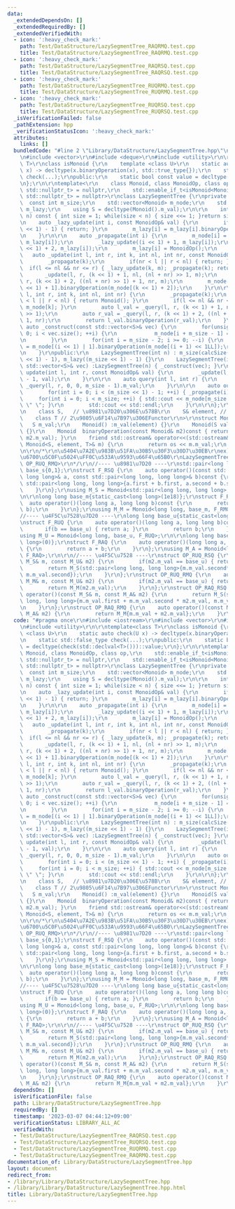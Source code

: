 ```yaml
---
data:
  _extendedDependsOn: []
  _extendedRequiredBy: []
  _extendedVerifiedWith:
  - icon: ':heavy_check_mark:'
    path: Test/DataStructure/LazySegmentTree_RAQRMQ.test.cpp
    title: Test/DataStructure/LazySegmentTree_RAQRMQ.test.cpp
  - icon: ':heavy_check_mark:'
    path: Test/DataStructure/LazySegmentTree_RAQRSQ.test.cpp
    title: Test/DataStructure/LazySegmentTree_RAQRSQ.test.cpp
  - icon: ':heavy_check_mark:'
    path: Test/DataStructure/LazySegmentTree_RUQRMQ.test.cpp
    title: Test/DataStructure/LazySegmentTree_RUQRMQ.test.cpp
  - icon: ':heavy_check_mark:'
    path: Test/DataStructure/LazySegmentTree_RUQRSQ.test.cpp
    title: Test/DataStructure/LazySegmentTree_RUQRSQ.test.cpp
  _isVerificationFailed: false
  _pathExtension: hpp
  _verificationStatusIcon: ':heavy_check_mark:'
  attributes:
    links: []
  bundledCode: "#line 2 \"Library/DataStructure/LazySegmentTree.hpp\"\n#include <iostream>\r\
    \n#include <vector>\r\n#include <deque>\r\n#include <utility>\r\n\r\ntemplate<class\
    \ T>\r\nclass isMonoid {\r\n    template <class U>\r\n    static auto check(U\
    \ x) -> decltype(x.binaryOperation(x), std::true_type{});\r\n    static std::false_type\
    \ check(...);\r\npublic:\r\n    static bool const value = decltype(check(std::declval<T>()))::value;\r\
    \n};\r\n\r\ntemplate<\r\n    class Monoid, class MonoidOp, class op,\r\n    std::enable_if_t<isMonoid<Monoid>::value,\
    \ std::nullptr_t> = nullptr,\r\n    std::enable_if_t<isMonoid<MonoidOp>::value,\
    \ std::nullptr_t> = nullptr>\r\nclass LazySegmentTree {\r\nprivate:\r\n\r\n  \
    \  const int m_size;\r\n    std::vector<Monoid> m_node;\r\n    std::vector<MonoidOp>\
    \ m_lazy;\r\n    using S = decltype(Monoid().m_val);\r\n\r\n    int calcSize(int\
    \ n) const { int size = 1; while(size < n) { size <<= 1; }return size; }\r\n\r\
    \n    auto _lazy_update(int i, const MonoidOp& val) {\r\n        if(i >= (m_size\
    \ << 1) - 1) { return; }\r\n        m_lazy[i] = m_lazy[i].binaryOperation(val);\r\
    \n    }\r\n\r\n    auto _propagate(int i) {\r\n        m_node[i] = op()(m_node[i],\
    \ m_lazy[i]);\r\n        _lazy_update((i << 1) + 1, m_lazy[i]);\r\n        _lazy_update((i\
    \ << 1) + 2, m_lazy[i]);\r\n        m_lazy[i] = MonoidOp();\r\n    }\r\n\r\n \
    \   auto _update(int l, int r, int k, int nl, int nr, const MonoidOp& m) {\r\n\
    \        _propagate(k);\r\n        if(nr < l || r < nl) { return; }\r\n      \
    \  if(l <= nl && nr <= r) { _lazy_update(k, m); _propagate(k); return; }\r\n \
    \       _update(l, r, (k << 1) + 1, nl, (nl + nr) >> 1, m);\r\n        _update(l,\
    \ r, (k << 1) + 2, ((nl + nr) >> 1) + 1, nr, m);\r\n        m_node[k] = m_node[(k\
    \ << 1) + 1].binaryOperation(m_node[(k << 1) + 2]);\r\n    }\r\n\r\n    auto _query(int\
    \ l, int r, int k, int nl, int nr) {\r\n        _propagate(k);\r\n        if(nr\
    \ < l || r < nl) { return Monoid(); }\r\n        if(l <= nl && nr <= r) { return\
    \ m_node[k]; }\r\n        auto l_val = _query(l, r, (k << 1) + 1, nl, (nl + nr)\
    \ >> 1);\r\n        auto r_val = _query(l, r, (k << 1) + 2, ((nl + nr) >> 1) +\
    \ 1, nr);\r\n        return l_val.binaryOperation(r_val);\r\n    }\r\n\r\n   \
    \ auto _construct(const std::vector<S>& vec) {\r\n        for(unsigned int i =\
    \ 0; i < vec.size(); ++i) {\r\n            m_node[i + m_size - 1] = Monoid(vec[i]);\r\
    \n        }\r\n        for(int i = m_size - 2; i >= 0; --i) {\r\n            m_node[i]\
    \ = m_node[(i << 1) | 1].binaryOperation(m_node[(i + 1) << 1LL]);\r\n        }\r\
    \n    }\r\npublic:\r\n    LazySegmentTree(int n) : m_size(calcSize(n)), m_node((m_size\
    \ << 1) - 1), m_lazy((m_size << 1) - 1) {}\r\n    LazySegmentTree(int n, const\
    \ std::vector<S>& vec) :LazySegmentTree(n) { _construct(vec); }\r\n\r\n    auto\
    \ update(int l, int r, const MonoidOp& val) {\r\n        _update(l, r, 0, 0, m_size\
    \ - 1, val);\r\n    }\r\n\r\n    auto query(int l, int r) {\r\n        return\
    \ _query(l, r, 0, 0, m_size - 1).m_val;\r\n    }\r\n\r\n    auto output() {\r\n\
    \        for(int i = 0; i < (m_size << 1) - 1; ++i) { _propagate(i); }\r\n   \
    \     for(int i = 0; i < m_size; ++i) { std::cout << m_node[m_size + i - 1] <<\
    \ \" \"; }\r\n        std::cout << std::endl;\r\n    }\r\n\r\n};\r\n\r\ntemplate<\r\
    \n    class S,   // \u8981\u7D20\u306E\u578B\r\n    S& element, // \u5143\r\n\
    \    class T // 2\u9805\u6F14\u7B97\u306EFunctor\r\n>\r\nstruct Monoid {\r\n \
    \   S m_val;\r\n    Monoid() :m_val(element) {}\r\n    Monoid(S val) :m_val(val)\
    \ {}\r\n    Monoid  binaryOperation(const Monoid& m2)const { return T()(m_val,\
    \ m2.m_val); }\r\n    friend std::ostream& operator<<(std::ostream& os, const\
    \ Monoid<S, element, T>& m) {\r\n        return os << m.m_val;\r\n    }\r\n};\r\
    \n\r\n/*\r\n\u5404\u7A2E\u983B\u51FA\u30B5\u30F3\u30D7\u30EB\r\nex) \u533A\u9593\
    \u6700\u5C0F\u5024\uFF0C\u533A\u9593\u66F4\u65B0\r\nLazySegmentTree<M_M, M_U,\
    \ OP_RUQ_RMQ>\r\n*/\r\n//---- \u8981\u7D20 ----\r\nstd::pair<long long, long long>\
    \ base_s{0,1};\r\nstruct F_RSQ {\r\n    auto operator()(const std::pair<long long,\
    \ long long>& a, const std::pair<long long, long long>& b)const {\r\n        return\
    \ std::pair<long long, long long>{a.first + b.first, a.second + b.second};\r\n\
    \    }\r\n};\r\nusing M_S = Monoid<std::pair<long long, long long>, base_s, F_RSQ>;\r\
    \n\r\nlong long base_m{static_cast<long long>(1e18)};\r\nstruct F_RMQ {\r\n  \
    \  auto operator()(long long a, long long b)const {\r\n        return std::min(a,\
    \ b);\r\n    }\r\n};\r\nusing M_M = Monoid<long long, base_m, F_RMQ>;\r\n\r\n\
    //---- \u4F5C\u7528\u7D20 ----\r\nlong long base_u{static_cast<long long>(-1e18)};\r\
    \nstruct F_RUQ {\r\n    auto operator()(long long a, long long b)const {\r\n \
    \       if(b == base_u) { return a; }\r\n        return b;\r\n    }\r\n};\r\n\
    using M_U = Monoid<long long, base_u, F_RUQ>;\r\n\r\nlong long base_a{static_cast<long\
    \ long>(0)};\r\nstruct F_RAQ {\r\n    auto operator()(long long a, long long b)const\
    \ {\r\n        return a + b;\r\n    }\r\n};\r\nusing M_A = Monoid<long long, base_a,\
    \ F_RAQ>;\r\n\r\n//---- \u4F5C\u7528 ----\r\nstruct OP_RUQ_RSQ {\r\n    auto operator()(const\
    \ M_S& m, const M_U& m2) {\r\n        if(m2.m_val == base_u) { return m; }\r\n\
    \        return M_S(std::pair<long long, long long>{m.m_val.second* m2.m_val,\
    \ m.m_val.second});\r\n    }\r\n};\r\nstruct OP_RUQ_RMQ {\r\n    auto operator()(const\
    \ M_M& m, const M_U& m2) {\r\n        if(m2.m_val == base_u) { return m; }\r\n\
    \        return M_M(m2.m_val);\r\n    }\r\n};\r\nstruct OP_RAQ_RSQ {\r\n    auto\
    \ operator()(const M_S& m, const M_A& m2) {\r\n        return M_S(std::pair<long\
    \ long, long long>{m.m_val.first + m.m_val.second * m2.m_val, m.m_val.second});\r\
    \n    }\r\n};\r\nstruct OP_RAQ_RMQ {\r\n    auto operator()(const M_M& m, const\
    \ M_A& m2) {\r\n        return M_M{m.m_val + m2.m_val};\r\n    }\r\n};\r\n"
  code: "#pragma once\r\n#include <iostream>\r\n#include <vector>\r\n#include <deque>\r\
    \n#include <utility>\r\n\r\ntemplate<class T>\r\nclass isMonoid {\r\n    template\
    \ <class U>\r\n    static auto check(U x) -> decltype(x.binaryOperation(x), std::true_type{});\r\
    \n    static std::false_type check(...);\r\npublic:\r\n    static bool const value\
    \ = decltype(check(std::declval<T>()))::value;\r\n};\r\n\r\ntemplate<\r\n    class\
    \ Monoid, class MonoidOp, class op,\r\n    std::enable_if_t<isMonoid<Monoid>::value,\
    \ std::nullptr_t> = nullptr,\r\n    std::enable_if_t<isMonoid<MonoidOp>::value,\
    \ std::nullptr_t> = nullptr>\r\nclass LazySegmentTree {\r\nprivate:\r\n\r\n  \
    \  const int m_size;\r\n    std::vector<Monoid> m_node;\r\n    std::vector<MonoidOp>\
    \ m_lazy;\r\n    using S = decltype(Monoid().m_val);\r\n\r\n    int calcSize(int\
    \ n) const { int size = 1; while(size < n) { size <<= 1; }return size; }\r\n\r\
    \n    auto _lazy_update(int i, const MonoidOp& val) {\r\n        if(i >= (m_size\
    \ << 1) - 1) { return; }\r\n        m_lazy[i] = m_lazy[i].binaryOperation(val);\r\
    \n    }\r\n\r\n    auto _propagate(int i) {\r\n        m_node[i] = op()(m_node[i],\
    \ m_lazy[i]);\r\n        _lazy_update((i << 1) + 1, m_lazy[i]);\r\n        _lazy_update((i\
    \ << 1) + 2, m_lazy[i]);\r\n        m_lazy[i] = MonoidOp();\r\n    }\r\n\r\n \
    \   auto _update(int l, int r, int k, int nl, int nr, const MonoidOp& m) {\r\n\
    \        _propagate(k);\r\n        if(nr < l || r < nl) { return; }\r\n      \
    \  if(l <= nl && nr <= r) { _lazy_update(k, m); _propagate(k); return; }\r\n \
    \       _update(l, r, (k << 1) + 1, nl, (nl + nr) >> 1, m);\r\n        _update(l,\
    \ r, (k << 1) + 2, ((nl + nr) >> 1) + 1, nr, m);\r\n        m_node[k] = m_node[(k\
    \ << 1) + 1].binaryOperation(m_node[(k << 1) + 2]);\r\n    }\r\n\r\n    auto _query(int\
    \ l, int r, int k, int nl, int nr) {\r\n        _propagate(k);\r\n        if(nr\
    \ < l || r < nl) { return Monoid(); }\r\n        if(l <= nl && nr <= r) { return\
    \ m_node[k]; }\r\n        auto l_val = _query(l, r, (k << 1) + 1, nl, (nl + nr)\
    \ >> 1);\r\n        auto r_val = _query(l, r, (k << 1) + 2, ((nl + nr) >> 1) +\
    \ 1, nr);\r\n        return l_val.binaryOperation(r_val);\r\n    }\r\n\r\n   \
    \ auto _construct(const std::vector<S>& vec) {\r\n        for(unsigned int i =\
    \ 0; i < vec.size(); ++i) {\r\n            m_node[i + m_size - 1] = Monoid(vec[i]);\r\
    \n        }\r\n        for(int i = m_size - 2; i >= 0; --i) {\r\n            m_node[i]\
    \ = m_node[(i << 1) | 1].binaryOperation(m_node[(i + 1) << 1LL]);\r\n        }\r\
    \n    }\r\npublic:\r\n    LazySegmentTree(int n) : m_size(calcSize(n)), m_node((m_size\
    \ << 1) - 1), m_lazy((m_size << 1) - 1) {}\r\n    LazySegmentTree(int n, const\
    \ std::vector<S>& vec) :LazySegmentTree(n) { _construct(vec); }\r\n\r\n    auto\
    \ update(int l, int r, const MonoidOp& val) {\r\n        _update(l, r, 0, 0, m_size\
    \ - 1, val);\r\n    }\r\n\r\n    auto query(int l, int r) {\r\n        return\
    \ _query(l, r, 0, 0, m_size - 1).m_val;\r\n    }\r\n\r\n    auto output() {\r\n\
    \        for(int i = 0; i < (m_size << 1) - 1; ++i) { _propagate(i); }\r\n   \
    \     for(int i = 0; i < m_size; ++i) { std::cout << m_node[m_size + i - 1] <<\
    \ \" \"; }\r\n        std::cout << std::endl;\r\n    }\r\n\r\n};\r\n\r\ntemplate<\r\
    \n    class S,   // \u8981\u7D20\u306E\u578B\r\n    S& element, // \u5143\r\n\
    \    class T // 2\u9805\u6F14\u7B97\u306EFunctor\r\n>\r\nstruct Monoid {\r\n \
    \   S m_val;\r\n    Monoid() :m_val(element) {}\r\n    Monoid(S val) :m_val(val)\
    \ {}\r\n    Monoid  binaryOperation(const Monoid& m2)const { return T()(m_val,\
    \ m2.m_val); }\r\n    friend std::ostream& operator<<(std::ostream& os, const\
    \ Monoid<S, element, T>& m) {\r\n        return os << m.m_val;\r\n    }\r\n};\r\
    \n\r\n/*\r\n\u5404\u7A2E\u983B\u51FA\u30B5\u30F3\u30D7\u30EB\r\nex) \u533A\u9593\
    \u6700\u5C0F\u5024\uFF0C\u533A\u9593\u66F4\u65B0\r\nLazySegmentTree<M_M, M_U,\
    \ OP_RUQ_RMQ>\r\n*/\r\n//---- \u8981\u7D20 ----\r\nstd::pair<long long, long long>\
    \ base_s{0,1};\r\nstruct F_RSQ {\r\n    auto operator()(const std::pair<long long,\
    \ long long>& a, const std::pair<long long, long long>& b)const {\r\n        return\
    \ std::pair<long long, long long>{a.first + b.first, a.second + b.second};\r\n\
    \    }\r\n};\r\nusing M_S = Monoid<std::pair<long long, long long>, base_s, F_RSQ>;\r\
    \n\r\nlong long base_m{static_cast<long long>(1e18)};\r\nstruct F_RMQ {\r\n  \
    \  auto operator()(long long a, long long b)const {\r\n        return std::min(a,\
    \ b);\r\n    }\r\n};\r\nusing M_M = Monoid<long long, base_m, F_RMQ>;\r\n\r\n\
    //---- \u4F5C\u7528\u7D20 ----\r\nlong long base_u{static_cast<long long>(-1e18)};\r\
    \nstruct F_RUQ {\r\n    auto operator()(long long a, long long b)const {\r\n \
    \       if(b == base_u) { return a; }\r\n        return b;\r\n    }\r\n};\r\n\
    using M_U = Monoid<long long, base_u, F_RUQ>;\r\n\r\nlong long base_a{static_cast<long\
    \ long>(0)};\r\nstruct F_RAQ {\r\n    auto operator()(long long a, long long b)const\
    \ {\r\n        return a + b;\r\n    }\r\n};\r\nusing M_A = Monoid<long long, base_a,\
    \ F_RAQ>;\r\n\r\n//---- \u4F5C\u7528 ----\r\nstruct OP_RUQ_RSQ {\r\n    auto operator()(const\
    \ M_S& m, const M_U& m2) {\r\n        if(m2.m_val == base_u) { return m; }\r\n\
    \        return M_S(std::pair<long long, long long>{m.m_val.second* m2.m_val,\
    \ m.m_val.second});\r\n    }\r\n};\r\nstruct OP_RUQ_RMQ {\r\n    auto operator()(const\
    \ M_M& m, const M_U& m2) {\r\n        if(m2.m_val == base_u) { return m; }\r\n\
    \        return M_M(m2.m_val);\r\n    }\r\n};\r\nstruct OP_RAQ_RSQ {\r\n    auto\
    \ operator()(const M_S& m, const M_A& m2) {\r\n        return M_S(std::pair<long\
    \ long, long long>{m.m_val.first + m.m_val.second * m2.m_val, m.m_val.second});\r\
    \n    }\r\n};\r\nstruct OP_RAQ_RMQ {\r\n    auto operator()(const M_M& m, const\
    \ M_A& m2) {\r\n        return M_M{m.m_val + m2.m_val};\r\n    }\r\n};\r\n"
  dependsOn: []
  isVerificationFile: false
  path: Library/DataStructure/LazySegmentTree.hpp
  requiredBy: []
  timestamp: '2023-03-07 04:44:12+09:00'
  verificationStatus: LIBRARY_ALL_AC
  verifiedWith:
  - Test/DataStructure/LazySegmentTree_RAQRSQ.test.cpp
  - Test/DataStructure/LazySegmentTree_RUQRSQ.test.cpp
  - Test/DataStructure/LazySegmentTree_RUQRMQ.test.cpp
  - Test/DataStructure/LazySegmentTree_RAQRMQ.test.cpp
documentation_of: Library/DataStructure/LazySegmentTree.hpp
layout: document
redirect_from:
- /library/Library/DataStructure/LazySegmentTree.hpp
- /library/Library/DataStructure/LazySegmentTree.hpp.html
title: Library/DataStructure/LazySegmentTree.hpp
---
```

